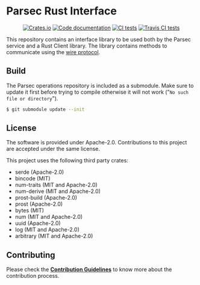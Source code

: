 <!--
  -- Copyright 2019 Contributors to the Parsec project.
  -- SPDX-License-Identifier: Apache-2.0
--->
# Parsec Rust Interface

<p align="center">
  <a href="https://crates.io/crates/parsec-interface"><img alt="Crates.io" src="https://img.shields.io/crates/v/parsec-interface"></a>
  <a href="https://docs.rs/parsec-interface"><img src="https://docs.rs/parsec-interface/badge.svg" alt="Code documentation"/></a>
  <a href="https://github.com/parallaxsecond/parsec-interface-rs/actions?query=workflow%3A%22Continuous+Integration%22"><img src="https://github.com/parallaxsecond/parsec-interface-rs/workflows/Continuous%20Integration/badge.svg" alt="CI tests"/></a>
  <a href="https://travis-ci.com/parallaxsecond/parsec-interface-rs"><img src="https://travis-ci.com/parallaxsecond/parsec-interface-rs.svg?branch=master" alt="Travis CI tests"/></a>
</p>

This repository contains an interface library to be used both by the Parsec service and a Rust Client library.
The library contains methods to communicate using the [wire protocol](https://github.com/parallaxsecond/parsec/blob/master/docs/wire_protocol.md).

## Build

The Parsec operations repository is included as a submodule. Make sure to update it first before
trying to compile otherwise it will not work ("`No such file or directory`").

```bash
$ git submodule update --init
```

## License

The software is provided under Apache-2.0. Contributions to this project are accepted under the same license.

This project uses the following third party crates:
* serde (Apache-2.0)
* bincode (MIT)
* num-traits (MIT and Apache-2.0)
* num-derive (MIT and Apache-2.0)
* prost-build (Apache-2.0)
* prost (Apache-2.0)
* bytes (MIT)
* num (MIT and Apache-2.0)
* uuid (Apache-2.0)
* log (MIT and Apache-2.0)
* arbitrary (MIT and Apache-2.0)

## Contributing

Please check the [**Contribution Guidelines**](https://parallaxsecond.github.io/parsec-book/contributing.html)
to know more about the contribution process.

